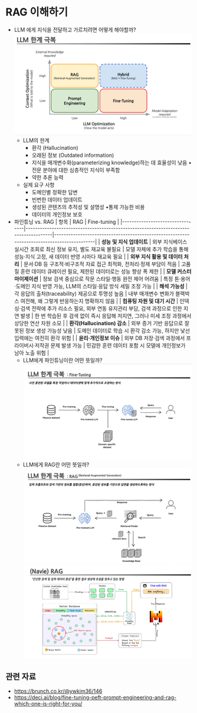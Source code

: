 # RAG 이해하기
* LLM 에게 지식을 전달하고 가르치려면 어떻게 해야할까?
![1.png](../assets/1.png)
  * LLM의 한계
    * 환각 (Hallucination)
    * 오래된 정보 (Outdated information)
    * 지식을 매개변수화(parameterizing knowledge)하는 데 효율성이 낮음 •전문 분야에 대한 심층적인 지식이 부족함
    * 약한 추론 능력
  * 실제 요구 사항
    * 도메인별 정확한 답변
    * 빈번한 데이터 업데이트
    * 생성된 콘텐츠의 추적성 및 설명성 •통제 가능한 비용
    * 데이터의 개인정보 보호
* 파인튜닝 vs. RAG
| 항목                              | RAG                                                                                 | Fine-tuning                                                                                |
|---------------------------------|-------------------------------------------------------------------------------------|-------------------------------------------------------------------------------------------|
| **성능 및 지식 업데이트**         | 외부 지식베이스 실시간 조회로 최신 정보 유지, 별도 재교육 불필요                                    | 모델 자체에 추가 학습을 통해 성능·지식 고정, 새 데이터 반영 시마다 재교육 필요                      |
| **외부 지식 활용 및 데이터 처리** | 문서·DB 등 구조적·비구조적 자료 접근 최적화, 전처리·정제 부담이 적음                              | 고품질 훈련 데이터 큐레이션 필요, 제한된 데이터로는 성능 향상 폭 제한                             |
| **모델 커스터마이제이션**         | 정보 검색 중심으로 작문 스타일·행동 완전 제어 어려움                                          | 특정 톤·용어·도메인 지식 반영 가능, LLM의 스타일·응답 방식 세밀 조정 가능                         |
| **해석 가능성**                   | 각 응답의 출처(traceability) 제공으로 투명성 높음                                         | 내부 매개변수 변화가 블랙박스 여전해, 왜 그렇게 반응하는지 명확하지 않음                             |
| **컴퓨팅 자원 및 대기 시간**      | 인덱싱·검색 전략에 추가 리소스 필요, 외부 연동 유지관리 부담, 검색 과정으로 인한 지연 발생             | 한 번 학습된 후 검색 없이 즉시 응답해 저지연, 그러나 미세 조정 과정에서 상당한 연산 자원 소모             |
| **환각(Hallucination) 감소**      | 외부 증거 기반 응답으로 잘못된 정보 생성 가능성 낮음                                      | 도메인 데이터로 학습 시 환각 감소 가능, 하지만 낯선 입력에는 여전히 환각 위험                         |
| **윤리·개인정보 이슈**            | 외부 DB 저장·검색 과정에서 프라이버시·저작권 문제 발생 가능                                 | 민감한 훈련 데이터 포함 시 모델에 개인정보가 남아 노출 위험                                         |
  * LLM에게 파인튜닝이란 어떤 뜻일까?
  ![3.png](../assets/3.png)
  * LLM에게 RAG란 어떤 뜻일까?
  ![2.png](../assets/2.png)
  ![4.png](../assets/4.png)
## 관련 자료
* https://brunch.co.kr/@ywkim36/146
* https://deci.ai/blog/fine-tuning-peft-prompt-engineering-and-rag-which-one-is-right-for-you/